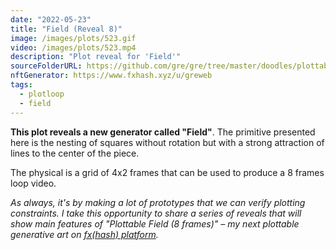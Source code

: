 ```yaml
---
date: "2022-05-23"
title: "Field (Reveal 8)"
image: /images/plots/523.gif
video: /images/plots/523.mp4
description: "Plot reveal for 'Field'"
sourceFolderURL: https://github.com/gre/gre/tree/master/doodles/plottable-loop-field
nftGenerator: https://www.fxhash.xyz/u/greweb
tags:
  - plotloop
  - field
---
```


**This plot reveals a new generator called "Field"**. The primitive presented here is the nesting of squares without rotation but with a strong attraction of lines to the center of the piece.

The physical is a grid of 4x2 frames that can be used to produce a 8 frames loop video.

_As always, it's by making a lot of prototypes that we can verify plotting constraints. I take this opportunity to share a series of reveals that will show main features of "Plottable Field (8 frames)" – my next plottable generative art on [fx(hash) platform](https://fxhash.xyz/u/greweb)._
